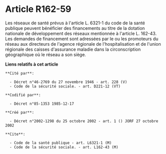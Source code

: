 # Article R162-59

Les réseaux de santé prévus à l'article L. 6321-1 du code de la santé publique peuvent bénéficier des financements au titre
de la dotation nationale de développement des réseaux mentionnée à l'article L. 162-43. Les demandes de financement sont
adressées par le ou les promoteurs du réseau aux directeurs de l'agence régionale de l'hospitalisation et de l'union
régionale des caisses d'assurance maladie dans la circonscription géographique où le réseau a son siège.

**Liens relatifs à cet article**

	**Cité par**:

	  - Décret n°46-2769 du 27 novembre 1946 - art. 228 (V)
	  - Code de la sécurité sociale. - art. D221-12 (VT)

	**Codifié par**:

	  - Décret n°85-1353 1985-12-17

	**Créé par**:

	  - Décret n°2002-1298 du 25 octobre 2002 - art. 1 () JORF 27 octobre 2002

	**Cite**:

	  - Code de la santé publique - art. L6321-1 (M)
	  - Code de la sécurité sociale. - art. L162-43 (M)
